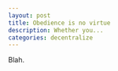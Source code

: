 ```yaml
---
layout: post
title: Obedience is no virtue
description: Whether you...
categories: decentralize
---
```


Blah.

